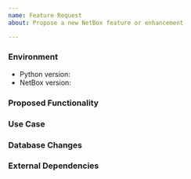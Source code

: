 ```yaml
---
name: Feature Request
about: Propose a new NetBox feature or enhancement

---
```


<!--
    NOTE: This form is only for proposing specific new features or enhancements.
    If you have a general idea or question, please post to our mailing list
    instead of opening an issue:

        https://groups.google.com/forum/#!forum/netbox-discuss

    NOTE: Due to an excessive backlog of feature requests, we are not currently
    accepting any proposals which significantly extend NetBox's feature scope.

    Please describe the environment in which you are running NetBox. Be sure
    that you are running an unmodified instance of the latest stable release
    before submitting a bug report.
-->
### Environment
* Python version:  <!-- Example: 3.5.4 -->
* NetBox version:  <!-- Example: 2.3.6 -->

<!--
    Describe in detail the new functionality you are proposing. Include any
    specific changes to work flows, data models, or the user interface.
-->
### Proposed Functionality


<!--
    Convey an example use case for your proposed feature. Write from the
    perspective of a NetBox user who would benefit from the proposed
    functionality and describe how.
--->
### Use Case


<!--
    Note any changes to the database schema necessary to support the new
    feature. For example, does the proposal require adding a new model or
    field? (Not all new features require database changes.)
--->
### Database Changes


<!--
    List any new dependencies on external libraries or services that this new
    feature would introduce. For example, does the proposal require the
    installation of a new Python package? (Not all new features introduce new
    dependencies.)
-->
### External Dependencies
